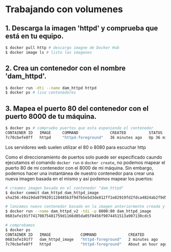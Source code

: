 # Trabajando con volumenes
## 1. Descarga la imagen 'httpd' y comprueba que está en tu equipo.
```bash
$ docker pull http # descargo imagne de Docker Hub
$ docker image ls # listo las imagenes
```
## 2. Crea un contenedor con el nombre 'dam_httpd'.
```bash
$ docker run -dti --name dam_httpd httpd 
$ docker ps # liso contenedores
```

## 3. Mapea el puerto 80 del contenedor con el puerto 8000 de tu máquina.
```bash
$ docker ps # compruebo puertos que esta exponiendo el contenedor
CONTAINER ID   IMAGE     COMMAND              CREATED          STATUS          PORTS     NAMES
7c70cbefe8ff   httpd     "httpd-foreground"   36 minutes ago   Up 36 minutes   80/tcp    dam_httpd

```
Los servidores web suelen utilizar el 80 o 8080 para escuchar http

Como el direccionamiento de puertos solo puede ser especificado caundo ejecutamos el comando `docker run` o `docker create`, 
no podemos mapear el puerto 80 de mi contenedor con el 8000 de mi máquina. Sin embargo, podemos hacer una instantánea de
nuestro contenedor para crear una nueva imagen basada en el mismo y así podemos mapear los puertos:
```bash
# creamos imagen basada en el contenedor "dam_httpd"
$ docker commit dam_httpd dam_httpd_image
sha256:49a19da0799201128485b3f9d7b5e5d3de812ff1e82919fd2fdca4824ab2f9d5

# lanzamos nuevo contenedor basado en la imagen anteriormente creada y mapeando los puerto
$ docker run --name dam_httpd_v2 -tdi -p 8000:80 dam_httpd_image 
0683afe191f74170875481759d1166d85da05f8456f9074451513a907130cdc5

# comprobamos
$ docker ps
CONTAINER ID   IMAGE             COMMAND              CREATED             STATUS             PORTS                                   NAMES
0683afe191f7   dam_httpd_image   "httpd-foreground"   2 minutes ago       Up 2 minutes       0.0.0.0:8000->80/tcp, :::8000->80/tcp   dam_httpd_v2
7c70cbefe8ff   httpd             "httpd-foreground"   About an hour ago   Up About an hour   80/tcp                                  dam_httpd


```
